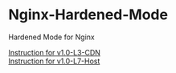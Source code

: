 # Nginx-Hardened-Mode
Hardened Mode for Nginx

[Instruction for v1.0-L3-CDN](https://github.com/Funny-Systems-Freeware/Nginx-Hardened-Mode/blob/main/README_CDN.md)\
[Instruction for v1.0-L7-Host](https://github.com/Funny-Systems-Freeware/Nginx-Hardened-Mode/blob/main/README_HOST.md)
